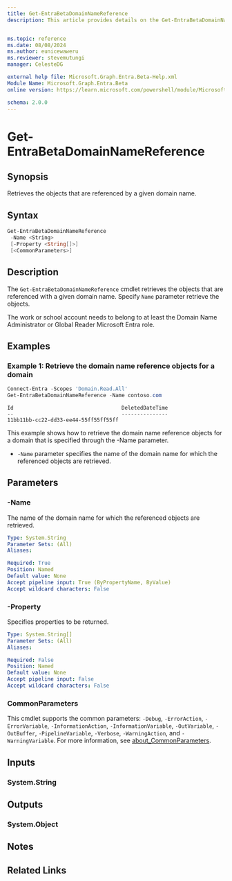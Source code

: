```yaml
---
title: Get-EntraBetaDomainNameReference
description: This article provides details on the Get-EntraBetaDomainNameReference command.


ms.topic: reference
ms.date: 08/08/2024
ms.author: eunicewaweru
ms.reviewer: stevemutungi
manager: CelesteDG

external help file: Microsoft.Graph.Entra.Beta-Help.xml
Module Name: Microsoft.Graph.Entra.Beta
online version: https://learn.microsoft.com/powershell/module/Microsoft.Graph.Entra.Beta/Get-EntraBetaDomainNameReference

schema: 2.0.0
---
```


# Get-EntraBetaDomainNameReference

## Synopsis

Retrieves the objects that are referenced by a given domain name.

## Syntax

```powershell
Get-EntraBetaDomainNameReference
 -Name <String>
 [-Property <String[]>]
 [<CommonParameters>]
```

## Description

The `Get-EntraBetaDomainNameReference` cmdlet retrieves the objects that are referenced with a given domain name. Specify `Name` parameter retrieve the objects.

The work or school account needs to belong to at least the Domain Name Administrator or Global Reader Microsoft Entra role.

## Examples

### Example 1: Retrieve the domain name reference objects for a domain

```powershell
Connect-Entra -Scopes 'Domain.Read.All'
Get-EntraBetaDomainNameReference -Name contoso.com
```

```Output
Id                                   DeletedDateTime
--                                   ---------------
11bb11bb-cc22-dd33-ee44-55ff55ff55ff
```

This example shows how to retrieve the domain name reference objects for a domain that is specified through the -Name parameter.

- `-Name` parameter specifies the name of the domain name for which the referenced objects are retrieved.

## Parameters

### -Name

The name of the domain name for which the referenced objects are retrieved.

```yaml
Type: System.String
Parameter Sets: (All)
Aliases:

Required: True
Position: Named
Default value: None
Accept pipeline input: True (ByPropertyName, ByValue)
Accept wildcard characters: False
```

### -Property

Specifies properties to be returned.

```yaml
Type: System.String[]
Parameter Sets: (All)
Aliases:

Required: False
Position: Named
Default value: None
Accept pipeline input: False
Accept wildcard characters: False
```

### CommonParameters

This cmdlet supports the common parameters: `-Debug`, `-ErrorAction`, `-ErrorVariable`, `-InformationAction`, `-InformationVariable`, `-OutVariable`, `-OutBuffer`, `-PipelineVariable`, `-Verbose`, `-WarningAction`, and `-WarningVariable`. For more information, see [about_CommonParameters](https://go.microsoft.com/fwlink/?LinkID=113216).

## Inputs

### System.String

## Outputs

### System.Object

## Notes

## Related Links
